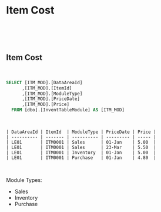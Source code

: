 <!---------------------->
<!--- Page / Section --->
<!---------------------->

# Item Cost

<br />
<br />
<br />

<!---------------------->
<!--- Page / Section --->
<!---------------------->



<div style="page-break-after: always"> 



<!---------------------->
<!--- Page / Section --->
<!---------------------->

## Item Cost
   
<br />

``` SQL
SELECT [ITM_MOD].[DataAreaId]
      ,[ITM_MOD].[ItemId]
      ,[ITM_MOD].[ModuleType]
      ,[ITM_MOD].[PriceDate]
      ,[ITM_MOD].[Price]
  FROM [dbo].[InventTableModule] AS [ITM_MOD]
```

<br />

```
| DataAreaId | ItemId  | ModuleType | PriceDate | Price |
| ---------- | ------- | ---------- | --------- | ----- |
| LE01       | ITM0001 | Sales      | 01-Jan    | 5.00  |
| LE01       | ITM0001 | Sales      | 23-Mar    | 5.50  |
| LE01       | ITM0001 | Inventory  | 01-Jan    | 5.00  |
| LE01       | ITM0001 | Purchase   | 01-Jan    | 4.80  |
```

<br />

Module Types:

- Sales
- Inventory
- Purchase

<br />
<br />
<br />

<!---------------------->
<!--- Page / Section --->
<!---------------------->
